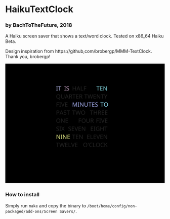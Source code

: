 # HaikuTextClock
### by BachToTheFuture, 2018
A Haiku screen saver that shows a text/word clock. Tested on x86_64 Haiku Beta.

Design inspiration from https://github,com/brobergp/MMM-TextClock. Thank you, brobergp!

![screenshot](screenshot2.png)

### How to install
Simply run `make` and copy the binary to `/boot/home/config/non-packaged/add-ons/Screen Savers/`.


